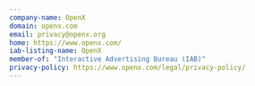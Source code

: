```yaml
---
company-name: OpenX
domain: openx.com
email: privacy@openx.org
home: https://www.openx.com/
iab-listing-name: OpenX
member-of: "Interactive Advertising Bureau (IAB)"
privacy-policy: https://www.openx.com/legal/privacy-policy/
---
```




